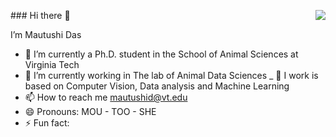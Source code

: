 <p align="left">
<img src="[https://github.com/yebigithub/yebigithub/blob/main/线条小狗.gif](https://github.com/MautushiD/MautushiD/blob/main/157189039-c09b3e38-9f42-42c0-ab54-14f1574190a7.gif)" align="right">
  
<p align="left">
### Hi there 👋

<!--
**MautushiD/MautushiD** is a ✨ _special_ ✨ repository because its `README.md` (this file) appears on your GitHub profile.

Here are some ideas to get you started:
-->
I’m Mautushi Das
- 🔭 I’m currently a Ph.D. student in the School of Animal Sciences at Virginia Tech
- 🌱 I’m currently working in The lab of Animal Data Sciences
_ 💞️ I work is based on Computer Vision, Data analysis and Machine Learning
- 📫 How to reach me mautushid@vt.edu
- 😄 Pronouns: MOU - TOO - SHE
- ⚡ Fun fact:

